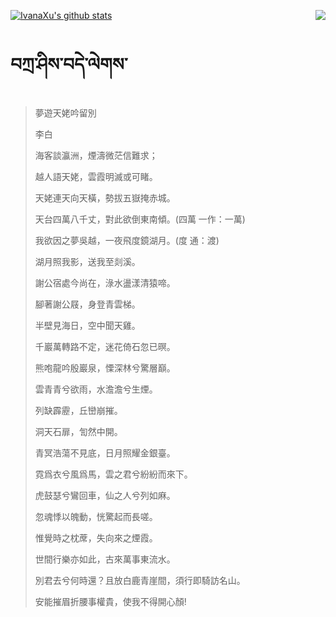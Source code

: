 [![IvanaXu's github stats](https://github-readme-stats.vercel.app/api?username=IvanaXu&show_icons=true&theme=vue-dark)](https://github.com/anuraghazra/github-readme-stats)
<img align="right" src="https://github-readme-stats.vercel.app/api/top-langs/?username=IvanaXu&langs_count=3&theme=graywhite" />
# བཀྲ་ཤིས་བདེ་ལེགས་
> 夢遊天姥吟留別
> 
> 李白
> 
> 海客談瀛洲，煙濤微茫信難求；
> 
> 越人語天姥，雲霞明滅或可睹。
> 
> 天姥連天向天橫，勢拔五嶽掩赤城。
> 
> 天台四萬八千丈，對此欲倒東南傾。(四萬 一作：一萬)
> 
> 我欲因之夢吳越，一夜飛度鏡湖月。(度 通：渡)
> 
> 湖月照我影，送我至剡溪。
> 
> 謝公宿處今尚在，淥水盪漾清猿啼。
> 
> 腳著謝公屐，身登青雲梯。
> 
> 半壁見海日，空中聞天雞。
> 
> 千巖萬轉路不定，迷花倚石忽已暝。
> 
> 熊咆龍吟殷巖泉，慄深林兮驚層巔。
> 
> 雲青青兮欲雨，水澹澹兮生煙。
> 
> 列缺霹靂，丘巒崩摧。
> 
> 洞天石扉，訇然中開。
> 
> 青冥浩蕩不見底，日月照耀金銀臺。
> 
> 霓爲衣兮風爲馬，雲之君兮紛紛而來下。
> 
> 虎鼓瑟兮鸞回車，仙之人兮列如麻。
> 
> 忽魂悸以魄動，恍驚起而長嗟。
> 
> 惟覺時之枕蓆，失向來之煙霞。
> 
> 世間行樂亦如此，古來萬事東流水。
> 
> 別君去兮何時還？且放白鹿青崖間，須行即騎訪名山。
> 
> 安能摧眉折腰事權貴，使我不得開心顏!
>